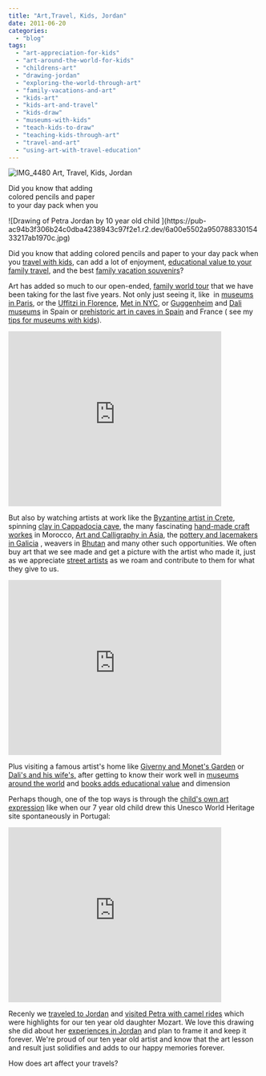 ```yaml
---
title: "Art,Travel, Kids, Jordan"
date: 2011-06-20
categories: 
  - "blog"
tags: 
  - "art-appreciation-for-kids"
  - "art-around-the-world-for-kids"
  - "childrens-art"
  - "drawing-jordan"
  - "exploring-the-world-through-art"
  - "family-vacations-and-art"
  - "kids-art"
  - "kids-art-and-travel"
  - "kids-draw"
  - "museums-with-kids"
  - "teach-kids-to-draw"
  - "teaching-kids-through-art"
  - "travel-and-art"
  - "using-art-with-travel-education"
---
```


 ![IMG_4480](https://pub-ac94b3f306b24c0dba4238943c97f2e1.r2.dev/6a00e5502a95078833014e8941a843970d.jpg) Art, Travel, Kids, Jordan

Did you know that adding  
colored pencils and paper  
to your day pack when you

<!--more--> ![Drawing of Petra Jordan by 10 year old child ](https://pub-ac94b3f306b24c0dba4238943c97f2e1.r2.dev/6a00e5502a95078833015433217ab1970c.jpg)  
  
  
Did you know that adding colored pencils and paper to your day pack when you [travel with kids](http://soultravelers3new.local/2011/02/kids-friends-travel-on-the-ultimate-family-adventure.html "travel with kids"), can add a lot of enjoyment, [educational value to your family travel](http://soultravelers3new.local/2010/04/family-travel-homeschool-education-global-students-lifestyle-design-location-independent-4hww-around.html "family travel education value"), and the best [family vacation souvenirs](http://soultravelers3new.local/2010/06/family-travel-scotland-edinburgh-funny-sign-souvenir-shop-edinburgh-festival-camping.html "family vacation souvenirs")?  
  
Art has added so much to our open-ended, [family world tour](http://soultravelers3new.local/2010/04/around-the-world-family-travel-soultravelers3-digital-nomad-global-international-family-travel.html "family world tour") that we have been taking for the last five years. Not only just seeing it, like  in [museums in Paris](http://soultravelers3new.local/2006/09/madeline-linea.html "museums in paris"), or the [Uffitzi in Florence](http://soultravelers3new.local/2008/02/the-uffitzi.html "uffitzi in florence"), [Met in NYC](http://soultravelers3new.local/2009/09/family-travel-photo-nyc-usa-metropolitan-museum-of-art-egyptian.html "Metropolitan Art museum New York City with kids"), or [Guggenheim](http://soultravelers3new.local/2009/06/wow-guggenheim-bilbao-.html "guggenheim museum bilbao family vacation") and [Dali museums](http://soultravelers3new.local/2006/10/dali-musee-hot.html "Dali museum in spain travel vacation") in Spain or [prehistoric art in caves in Spain](http://soultravelers3new.local/2008/11/altamira-sistin.html "prehistoric art altamira ") and France ( see my [tips for museums with kids](http://soultravelers3new.local/2010/08/10-tips-for-travel-tours-museums-with-kids-family-friendly-travel-advice-information-help-education.html "best tips museums with kids")).  
  

<iframe src="http://www.youtube.com/embed/PlUGZt9w0GA?rel=0" width="425" frameborder="0" height="349"></iframe>

  
  
But also by watching artists at work like the [Byzantine artist in Crete](http://soultravelers3new.local/2007/06/byzantine-art.html "byzantine art in Crete"), spinning [clay in Cappadocia cave](http://soultravelers3new.local/2007/07/making-pottery.html "pottery in cappadocia, turkey in cave"), the many fascinating [hand-made craft workes](http://soultravelers3new.local/2007/04/made-by-hand.html "best hand made crafts art in Morocco") in Morocco, [Art and Calligraphy in Asia](http://soultravelers3new.local/2011/02/20-stunning-photos-chinese-new-year-georgetown-penang.html "stunning photos asia"), the [pottery and lacemakers in Galicia](http://soultravelers3new.local/2008/10/lace-pottery-in.html "pottery and lace in Galicia") , weavers in [Bhutan](http://soultravelers3new.local/2011/05/family-vacation-in-bhutan.html "bhutan vacation") and many other such opportunities. We often buy art that we see made and get a picture with the artist who made it, just as we appreciate [street artists](http://soultravelers3new.local/2007/11/prague-at-night.html "street artist in Prague") as we roam and contribute to them for what they give to us.  
  

<iframe src="http://www.youtube.com/embed/u--oJOfTs2Q?rel=0" width="425" frameborder="0" height="349"></iframe>

  
  
Plus visiting a famous artist's home like [Giverny and Monet's Garden](http://soultravelers3new.local/2006/10/giverny-monets.html "visiting Giverny Monet's garden family vacation france") or [Dali's and his wife's,](http://soultravelers3new.local/2009/07/top-10-costa-brava-secret-gems-spain.html "costa brava gems like Dali houses") after getting to know their work well in [museums around the world](http://soultravelers3new.local/2006/09/3-museums-in-a.html "museums around the world with kids") and [books adds educational value](http://soultravelers3new.local/2010/03/long-term-family-travel-homeschool-roadschool-world-school-digitalnomad-lifestyle-design-virtual-.html "education and travel homeschool books") and dimension  
  
Perhaps though, one of the top ways is through the [child's own art expression](http://soultravelers3new.local/2010/02/kids-art-creativity-travel-family-friendly-travel-education-homeschool-roadschool-.html "child's art expression") like when our 7 year old child drew this Unesco World Heritage site spontaneously in Portugal:  
  

<iframe src="http://www.youtube.com/embed/64FxMX2fzQs?rel=0" width="425" frameborder="0" height="349"></iframe>

  
  
Recenly we [traveled to Jordan](http://soultravelers3new.local/2011/05/jordan-family-travel-is-it-safe.html "travel to jordan is safe") and [visited Petra with camel rides](http://soultravelers3new.local/2011/06/family-vacation-petra-wow-.html "petra jordan family vacation ") which were highlights for our ten year old daughter Mozart. We love this drawing she did about her [experiences in Jordan](http://soultravelers3new.local/2011/05/jordan-tourismsmartest-.html "travel experiences in Jordan") and plan to frame it and keep it forever. We're proud of our ten year old artist and know that the art lesson and result just solidifies and adds to our happy memories forever.  
  
How does art affect your travels?
